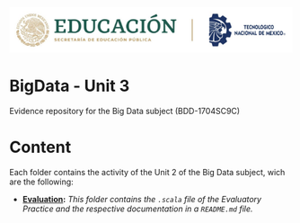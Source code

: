 <p align="center">
  <img src="/Images/Title.png" />
</p>

# BigData - Unit 3
Evidence repository for the Big Data subject (BDD-1704SC9C)

# Content
Each folder contains the activity of the Unit 2 of the Big Data subject, wich are the following:
- **[Evaluation](/Unit3/Evaluation):** _This folder contains the `.scala` file of the Evaluatory Practice and the respective documentation in a `README.md` file._
